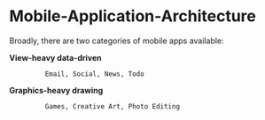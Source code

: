 # Mobile-Application-Architecture

Broadly, there are two categories of mobile apps available:
    
 **View-heavy data-driven**
             
             Email, Social, News, Todo
    
 
 **Graphics-heavy drawing**
            
             Games, Creative Art, Photo Editing
